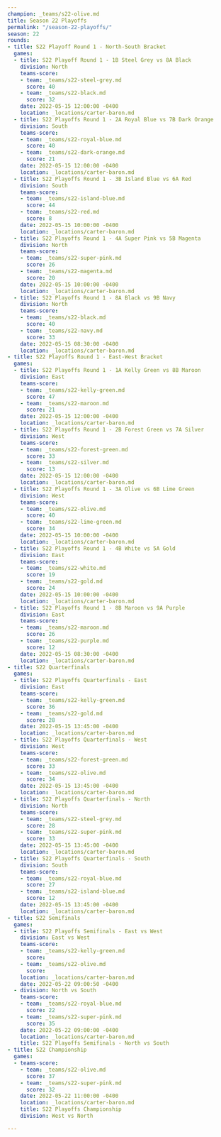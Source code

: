```yaml
---
champion: _teams/s22-olive.md
title: Season 22 Playoffs
permalink: "/season-22-playoffs/"
season: 22
rounds:
- title: S22 Playoff Round 1 - North-South Bracket
  games:
  - title: S22 Playoff Round 1 - 1B Steel Grey vs 8A Black
    division: North
    teams-score:
    - team: _teams/s22-steel-grey.md
      score: 40
    - team: _teams/s22-black.md
      score: 32
    date: 2022-05-15 12:00:00 -0400
    location: _locations/carter-baron.md
  - title: S22 Playoffs Round 1 - 2A Royal Blue vs 7B Dark Orange
    division: South
    teams-score:
    - team: _teams/s22-royal-blue.md
      score: 40
    - team: _teams/s22-dark-orange.md
      score: 21
    date: 2022-05-15 12:00:00 -0400
    location: _locations/carter-baron.md
  - title: S22 Playoffs Round 1 - 3B Island Blue vs 6A Red
    division: South
    teams-score:
    - team: _teams/s22-island-blue.md
      score: 44
    - team: _teams/s22-red.md
      score: 8
    date: 2022-05-15 10:00:00 -0400
    location: _locations/carter-baron.md
  - title: S22 Playoffs Round 1 - 4A Super Pink vs 5B Magenta
    division: North
    teams-score:
    - team: _teams/s22-super-pink.md
      score: 26
    - team: _teams/s22-magenta.md
      score: 20
    date: 2022-05-15 10:00:00 -0400
    location: _locations/carter-baron.md
  - title: S22 Playoffs Round 1 - 8A Black vs 9B Navy
    division: North
    teams-score:
    - team: _teams/s22-black.md
      score: 40
    - team: _teams/s22-navy.md
      score: 33
    date: 2022-05-15 08:30:00 -0400
    location: _locations/carter-baron.md
- title: S22 Playoffs Round 1 - East-West Bracket
  games:
  - title: S22 Playoffs Round 1 - 1A Kelly Green vs 8B Maroon
    division: East
    teams-score:
    - team: _teams/s22-kelly-green.md
      score: 47
    - team: _teams/s22-maroon.md
      score: 21
    date: 2022-05-15 12:00:00 -0400
    location: _locations/carter-baron.md
  - title: S22 Playoffs Round 1 - 2B Forest Green vs 7A Silver
    division: West
    teams-score:
    - team: _teams/s22-forest-green.md
      score: 33
    - team: _teams/s22-silver.md
      score: 13
    date: 2022-05-15 12:00:00 -0400
    location: _locations/carter-baron.md
  - title: S22 Playoffs Round 1 - 3A Olive vs 6B Lime Green
    division: West
    teams-score:
    - team: _teams/s22-olive.md
      score: 40
    - team: _teams/s22-lime-green.md
      score: 34
    date: 2022-05-15 10:00:00 -0400
    location: _locations/carter-baron.md
  - title: S22 Playoffs Round 1 - 4B White vs 5A Gold
    division: East
    teams-score:
    - team: _teams/s22-white.md
      score: 19
    - team: _teams/s22-gold.md
      score: 24
    date: 2022-05-15 10:00:00 -0400
    location: _locations/carter-baron.md
  - title: S22 Playoffs Round 1 - 8B Maroon vs 9A Purple
    division: East
    teams-score:
    - team: _teams/s22-maroon.md
      score: 26
    - team: _teams/s22-purple.md
      score: 12
    date: 2022-05-15 08:30:00 -0400
    location: _locations/carter-baron.md
- title: S22 Quarterfinals
  games:
  - title: S22 Playoffs Quarterfinals - East
    division: East
    teams-score:
    - team: _teams/s22-kelly-green.md
      score: 36
    - team: _teams/s22-gold.md
      score: 28
    date: 2022-05-15 13:45:00 -0400
    location: _locations/carter-baron.md
  - title: S22 Playoffs Quarterfinals - West
    division: West
    teams-score:
    - team: _teams/s22-forest-green.md
      score: 33
    - team: _teams/s22-olive.md
      score: 34
    date: 2022-05-15 13:45:00 -0400
    location: _locations/carter-baron.md
  - title: S22 Playoffs Quarterfinals - North
    division: North
    teams-score:
    - team: _teams/s22-steel-grey.md
      score: 28
    - team: _teams/s22-super-pink.md
      score: 33
    date: 2022-05-15 13:45:00 -0400
    location: _locations/carter-baron.md
  - title: S22 Playoffs Quarterfinals - South
    division: South
    teams-score:
    - team: _teams/s22-royal-blue.md
      score: 27
    - team: _teams/s22-island-blue.md
      score: 12
    date: 2022-05-15 13:45:00 -0400
    location: _locations/carter-baron.md
- title: S22 Semifinals
  games:
  - title: S22 Playoffs Semifinals - East vs West
    division: East vs West
    teams-score:
    - team: _teams/s22-kelly-green.md
      score: 
    - team: _teams/s22-olive.md
      score: 
    location: _locations/carter-baron.md
    date: 2022-05-22 09:00:50 -0400
  - division: North vs South
    teams-score:
    - team: _teams/s22-royal-blue.md
      score: 22
    - team: _teams/s22-super-pink.md
      score: 35
    date: 2022-05-22 09:00:00 -0400
    location: _locations/carter-baron.md
    title: S22 Playoffs Semifinals - North vs South
- title: S22 Championship
  games:
  - teams-score:
    - team: _teams/s22-olive.md
      score: 37
    - team: _teams/s22-super-pink.md
      score: 32
    date: 2022-05-22 11:00:00 -0400
    location: _locations/carter-baron.md
    title: S22 Playoffs Championship
    division: West vs North

---
```

